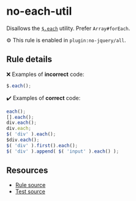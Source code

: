 # no-each-util

Disallows the [`$.each`](https://api.jquery.com/jQuery.each/) utility. Prefer `Array#forEach`.

⚙️ This rule is enabled in `plugin:no-jquery/all`.

## Rule details

❌ Examples of **incorrect** code:
```js
$.each();
```

✔️ Examples of **correct** code:
```js
each();
[].each();
div.each();
div.each;
$( 'div' ).each();
$div.each();
$( 'div' ).first().each();
$( 'div' ).append( $( 'input' ).each() );
```

## Resources

* [Rule source](/src/rules/no-each-util.js)
* [Test source](/src/tests/no-each-util.js)
